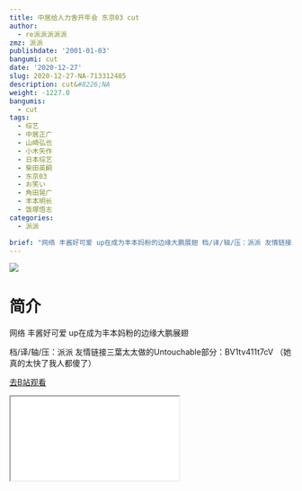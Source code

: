 ```yaml
---
title: 中居给人力舍开年会 东京03 cut
author:
  - re派派派派派
zmz: 派派
publishdate: '2001-01-03'
bangumi: cut
date: '2020-12-27'
slug: 2020-12-27-NA-713312485
description: cut&#8226;NA
weight: -1227.0
bangumis:
  - cut
tags:
  - 综艺
  - 中居正广
  - 山崎弘也
  - 小木矢作
  - 日本综艺
  - 柴田英嗣
  - 东京03
  - お笑い
  - 角田晃广
  - 丰本明长
  - 饭塚悟志
categories:
  - 派派

brief: "网络 丰酱好可爱 up在成为丰本妈粉的边缘大鹏展翅 档/译/轴/压：派派 友情链接三葉太太做的Untouchable部分：BV1tv411t7cV （她真的太快了我人都傻了）"
---
```

![](https://raw.githubusercontent.com/tcgriffith/owaraisite/master/static/tmpimg/99e7fd46caac2f1dfc2419a85227c2e7aa202a06.jpg.480.jpg)
# 简介  
网络
丰酱好可爱 up在成为丰本妈粉的边缘大鹏展翅

档/译/轴/压：派派
友情链接三葉太太做的Untouchable部分：BV1tv411t7cV 
（她真的太快了我人都傻了）  

[去B站观看](https://www.bilibili.com/video/av713312485/)
<div class ="resp-container"><iframe class="testiframe" src="//player.bilibili.com/player.html?aid=713312485"", scrolling="no", allowfullscreen="true" > </iframe></div> 

